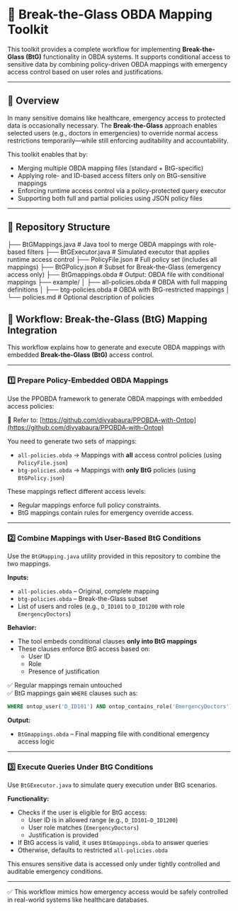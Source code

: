 # 🔐 Break-the-Glass OBDA Mapping Toolkit

This toolkit provides a complete workflow for implementing **Break-the-Glass (BtG)** functionality in OBDA systems. It supports conditional access to sensitive data by combining policy-driven OBDA mappings with emergency access control based on user roles and justifications.

---

## 📌 Overview

In many sensitive domains like healthcare, emergency access to protected data is occasionally necessary. The **Break-the-Glass** approach enables selected users (e.g., doctors in emergencies) to override normal access restrictions temporarily—while still enforcing auditability and accountability.

This toolkit enables that by:

- Merging multiple OBDA mapping files (standard + BtG-specific)
- Applying role- and ID-based access filters only on BtG-sensitive mappings
- Enforcing runtime access control via a policy-protected query executor
- Supporting both full and partial policies using JSON policy files

---

## 🧱 Repository Structure
├── BtGMappings.java # Java tool to merge OBDA mappings with role-based filters
├── BtGExecutor.java # Simulated executor that applies runtime access control
├── PolicyFile.json # Full policy set (includes all mappings)
├── BtGPolicy.json # Subset for Break-the-Glass (emergency access only)
├── BtGmappings.obda # Output: OBDA file with conditional mappings
├── example/
│ ├── all-policies.obda # OBDA with full mapping definitions
│ ├── btg-policies.obda # OBDA with BtG-restricted mappings
│ └── policies.md # Optional description of policies



## 🔄 Workflow: Break-the-Glass (BtG) Mapping Integration

This workflow explains how to generate and execute OBDA mappings with embedded **Break-the-Glass (BtG)** access control.

---

### 1️⃣ Prepare Policy-Embedded OBDA Mappings

Use the PPOBDA framework to generate OBDA mappings with embedded access policies:

🔗 Refer to: [https://github.com/divyabaura/PPOBDA-with-Ontop](https://github.com/divyabaura/PPOBDA-with-Ontop)

You need to generate two sets of mappings:

- `all-policies.obda` → Mappings with **all** access control policies (using `PolicyFile.json`)
- `btg-policies.obda` → Mappings with **only BtG** policies (using `BtGPolicy.json`)

These mappings reflect different access levels:
- Regular mappings enforce full policy constraints.
- BtG mappings contain rules for emergency override access.

---

### 2️⃣ Combine Mappings with User-Based BtG Conditions

Use the `BtGMapping.java` utility provided in this repository to combine the two mappings.

**Inputs:**

- `all-policies.obda` – Original, complete mapping
- `btg-policies.obda` – Break-the-Glass subset
- List of users and roles (e.g., `D_ID101` to `D_ID1200` with role `EmergencyDoctors`)

**Behavior:**

- The tool embeds conditional clauses **only into BtG mappings**
- These clauses enforce BtG access based on:
  - User ID
  - Role
  - Presence of justification

✅ Regular mappings remain untouched  
✅ BtG mappings gain `WHERE` clauses such as:

```sql
WHERE ontop_user('D_ID101') AND ontop_contains_role('EmergencyDoctors')
```

**Output:**
- `BtGmappings.obda` – Final mapping file with conditional emergency access logic

---

### 3️⃣ Execute Queries Under BtG Conditions

Use `BtGExecutor.java` to simulate query execution under BtG scenarios.

**Functionality:**

- Checks if the user is eligible for BtG access:
  - User ID is in allowed range (e.g., `D_ID101–D_ID1200`)
  - User role matches (`EmergencyDoctors`)
  - Justification is provided
- If BtG access is valid, it uses `BtGmappings.obda` to answer queries
- Otherwise, defaults to restricted `all-policies.obda`

This ensures sensitive data is accessed only under tightly controlled and auditable emergency conditions.

---

✅ This workflow mimics how emergency access would be safely controlled in real-world systems like healthcare databases.




